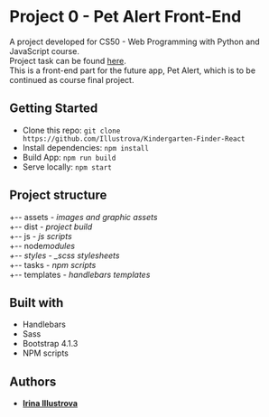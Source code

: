 # Project 0 - Pet Alert Front-End

A project developed for CS50 - Web Programming with Python and JavaScript course.  
Project task can be found [here](https://docs.cs50.net/web/2018/x/projects/0/project0.html).  
This is a front-end part for the future app, Pet Alert, which is to be continued as course final project.

## Getting Started

- Clone this repo: `git clone https://github.com/Illustrova/Kindergarten-Finder-React`
- Install dependencies: `npm install`
- Build App: `npm run build`
- Serve locally: `npm start`

## Project structure

+-- assets - _images and graphic assets_  
+-- dist - _project build_  
+-- js - _js scripts_  
+-- node*modules  
+-- styles - \_scss stylesheets*  
+-- tasks - _npm scripts_  
+-- templates - _handlebars templates_

## Built with

- Handlebars
- Sass
- Bootstrap 4.1.3
- NPM scripts

## Authors

- **[Irina Illustrova](https://github.com/Illustrova)**
